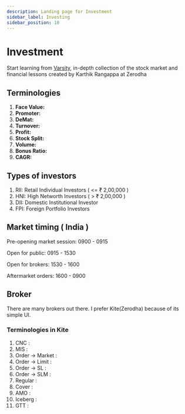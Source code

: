 ```yaml
---
description: Landing page for Investment
sidebar_label: Investing
sidebar_position: 10
---
```


# Investment

Start learning from [Varsity](https://zerodha.com/varsity/), in-depth collection of the stock market and financial lessons created by Karthik Rangappa at Zerodha

## Terminologies

1. **Face Value:**
2. **Promoter:**
3. **DeMat:**
4. **Turnover:**
5. **Profit:**
6. **Stock Split:**
7. **Volume:**
8. **Bonus Ratio:**
9. **CAGR:**

## Types of investors

1. RII: Retail Individual Investors ( <= ₹ 2,00,000 )
2. HNI: High Networth Investors ( > ₹ 2,00,000 )
3. DII: Domestic Institutional Investor
4. FPI: Foreign Portfolio Investors

## Market timing ( India )

Pre-opening market session: 0900 - 0915

Open for public: 0915 - 1530

Open for brokers: 1530 - 1600

Aftermarket orders: 1600 - 0900

## Broker

There are many brokers out there. I prefer Kite(Zerodha) because of its simple UI.

### Terminologies in Kite

1. CNC :
2. MIS :
3. Order -> Market :
4. Order -> Limit :
5. Order -> SL :
6. Order -> SLM :
7. Regular :
8. Cover :
9. AMO :
10. Iceberg :
11. GTT :
